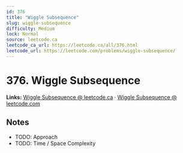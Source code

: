 ```yaml
--- 
id: 376
title: "Wiggle Subsequence"
slug: wiggle-subsequence
difficulty: Medium
lock: Normal
source: leetcode.ca
leetcode_ca_url: https://leetcode.ca/all/376.html
leetcode_url: https://leetcode.com/problems/wiggle-subsequence/
---
```


# 376. Wiggle Subsequence

**Links:** [Wiggle Subsequence @ leetcode.ca](https://leetcode.ca/all/376.html) · [Wiggle Subsequence @ leetcode.com](https://leetcode.com/problems/wiggle-subsequence/)

## Notes
- TODO: Approach
- TODO: Time / Space Complexity
